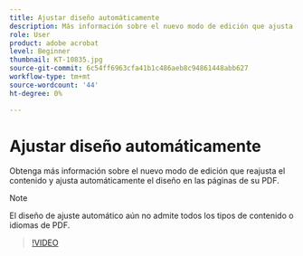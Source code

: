 ```yaml
---
title: Ajustar diseño automáticamente
description: Más información sobre el nuevo modo de edición que ajusta automáticamente el contenido
role: User
product: adobe acrobat
level: Beginner
thumbnail: KT-10835.jpg
source-git-commit: 6c54ff6963cfa41b1c486aeb8c94861448abb627
workflow-type: tm+mt
source-wordcount: '44'
ht-degree: 0%

---
```


# Ajustar diseño automáticamente

Obtenga más información sobre el nuevo modo de edición que reajusta el contenido y ajusta automáticamente el diseño en las páginas de su PDF.

>[!NOTE]
>
>El diseño de ajuste automático aún no admite todos los tipos de contenido o idiomas de PDF.

>[!VIDEO](https://video.tv.adobe.com/v/346975?hidetitle=true)